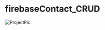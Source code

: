 # firebaseContact_CRUD

![ProjectPic](https://github.com/Akram-Mondal/firebaseContact_CRUD-ReactProject/assets/110484350/ef90a49e-ef53-4606-a215-5a1b80f5ea22)

